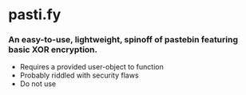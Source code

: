 # pasti.fy
### An easy-to-use, lightweight, spinoff of pastebin featuring basic XOR encryption.

* Requires a provided user-object to function
* Probably riddled with security flaws
* Do not use
